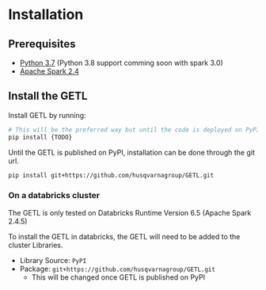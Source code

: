 # Installation

## Prerequisites

- [Python 3.7](https://www.python.org/downloads/) (Python 3.8 support comming soon with spark 3.0)
- [Apache Spark 2.4](https://spark.apache.org/downloads.html)

## Install the GETL

Install GETL by running:

```sh
# This will be the preferred way but until the code is deployed on PyPI, this is not possible
pip install {TODO}
```

Until the GETL is published on PyPI, installation can be done through the git url.

```sh
pip install git+https://github.com/husqvarnagroup/GETL.git
```

### On a databricks cluster

The GETL is only tested on Databricks Runtime Version 6.5 (Apache Spark 2.4.5)

To install the GETL in databricks, the GETL will need to be added to the cluster Libraries.

- Library Source: `PyPI`
- Package: `git+https://github.com/husqvarnagroup/GETL.git`
    - This will be changed once GETL is published on PyPI
